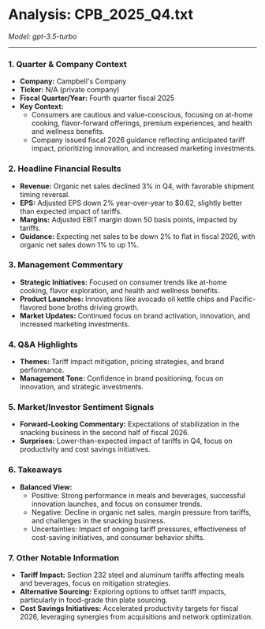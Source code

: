# Analysis: CPB_2025_Q4.txt

*Model: gpt-3.5-turbo*

---

### 1. Quarter & Company Context
- **Company:** Campbell's Company
- **Ticker:** N/A (private company)
- **Fiscal Quarter/Year:** Fourth quarter fiscal 2025
- **Key Context:** 
  - Consumers are cautious and value-conscious, focusing on at-home cooking, flavor-forward offerings, premium experiences, and health and wellness benefits.
  - Company issued fiscal 2026 guidance reflecting anticipated tariff impact, prioritizing innovation, and increased marketing investments.

### 2. Headline Financial Results
- **Revenue:** Organic net sales declined 3% in Q4, with favorable shipment timing reversal.
- **EPS:** Adjusted EPS down 2% year-over-year to $0.62, slightly better than expected impact of tariffs.
- **Margins:** Adjusted EBIT margin down 50 basis points, impacted by tariffs.
- **Guidance:** Expecting net sales to be down 2% to flat in fiscal 2026, with organic net sales down 1% to up 1%.

### 3. Management Commentary
- **Strategic Initiatives:** Focused on consumer trends like at-home cooking, flavor exploration, and health and wellness benefits.
- **Product Launches:** Innovations like avocado oil kettle chips and Pacific-flavored bone broths driving growth.
- **Market Updates:** Continued focus on brand activation, innovation, and increased marketing investments.

### 4. Q&A Highlights
- **Themes:** Tariff impact mitigation, pricing strategies, and brand performance.
- **Management Tone:** Confidence in brand positioning, focus on innovation, and strategic investments.

### 5. Market/Investor Sentiment Signals
- **Forward-Looking Commentary:** Expectations of stabilization in the snacking business in the second half of fiscal 2026.
- **Surprises:** Lower-than-expected impact of tariffs in Q4, focus on productivity and cost savings initiatives.

### 6. Takeaways
- **Balanced View:**
  - Positive: Strong performance in meals and beverages, successful innovation launches, and focus on consumer trends.
  - Negative: Decline in organic net sales, margin pressure from tariffs, and challenges in the snacking business.
  - Uncertainties: Impact of ongoing tariff pressures, effectiveness of cost-saving initiatives, and consumer behavior shifts.

### 7. Other Notable Information
- **Tariff Impact:** Section 232 steel and aluminum tariffs affecting meals and beverages, focus on mitigation strategies.
- **Alternative Sourcing:** Exploring options to offset tariff impacts, particularly in food-grade thin plate sourcing.
- **Cost Savings Initiatives:** Accelerated productivity targets for fiscal 2026, leveraging synergies from acquisitions and network optimization.